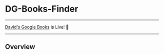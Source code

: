 # DG-Books-Finder
- - -
[David's Google Books](https://agile-waters-85233.herokuapp.com/) is Live! :book:
- - -
## Overview
